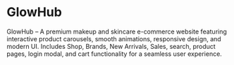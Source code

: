 # GlowHub
GlowHub – A premium makeup and skincare e-commerce website featuring interactive product carousels, smooth animations, responsive design, and modern UI. Includes Shop, Brands, New Arrivals, Sales, search, product pages, login modal, and cart functionality for a seamless user experience.
